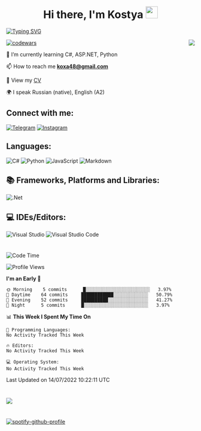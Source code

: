 <h1 align="center">Hi there, I'm Kostya
<img src="https://github.com/blackcater/blackcater/raw/main/images/Hi.gif" height="32"/></h1>


[![Typing SVG](https://readme-typing-svg.herokuapp.com/?lines=Hello+world!;Welcome+to+my+GitHub)](https://git.io/typing-svg)

[![codewars](https://www.codewars.com/users/K-Rybak/badges/small)](https://www.codewars.com/users/K-Rybak) 
<img align="right" src="https://komarev.com/ghpvc/?username=K-Rybak">

🌱 I’m currently learning C#, ASP.NET, Python 

📫 How to reach me **koxa48@gmail.com**

📄 View my [CV](https://almaty.hh.kz/resume/13e886f9ff034c111e0039ed1f75714b386373)

🌍 I speak Russian (native), English (A2)

## Connect with me:
[![Telegram](https://img.shields.io/badge/@krybak-2CA5E0?style=social&logo=telegram&logoColor=white)](https://t.me/krybak)
[![Instagram](https://img.shields.io/badge/k.rybak-%23E4405F.svg?style=social&logo=Instagram&logoColor=#E4405F)](https://www.instagram.com/k.rybak/)

## Languages:
![C#](https://img.shields.io/badge/c%23-%23239120.svg?style=for-the-badge&logo=c-sharp&logoColor=white)
![Python](https://img.shields.io/badge/python-3670A0?style=for-the-badge&logo=python&logoColor=ffdd54)
![JavaScript](https://img.shields.io/badge/javascript-%23323330.svg?style=for-the-badge&logo=javascript&logoColor=%23F7DF1E)
![Markdown](https://img.shields.io/badge/markdown-%23000000.svg?style=for-the-badge&logo=markdown&logoColor=white)

## 📚 Frameworks, Platforms and Libraries:
![.Net](https://img.shields.io/badge/.NET-5C2D91?style=for-the-badge&logo=.net&logoColor=white)

## 💻 IDEs/Editors:
![Visual Studio](https://img.shields.io/badge/Visual%20Studio-5C2D91.svg?style=for-the-badge&logo=visual-studio&logoColor=white)
![Visual Studio Code](https://img.shields.io/badge/Visual%20Studio%20Code-0078d7.svg?style=for-the-badge&logo=visual-studio-code&logoColor=white)
#
<!--START_SECTION:waka-->
![Code Time](http://img.shields.io/badge/Code%20Time-43%20hrs%206%20mins-blue)

![Profile Views](http://img.shields.io/badge/Profile%20Views-0-blue)

**I'm an Early 🐤** 

```text
🌞 Morning    5 commits      █░░░░░░░░░░░░░░░░░░░░░░░░   3.97% 
🌆 Daytime    64 commits     ████████████░░░░░░░░░░░░░   50.79% 
🌃 Evening    52 commits     ██████████░░░░░░░░░░░░░░░   41.27% 
🌙 Night      5 commits      █░░░░░░░░░░░░░░░░░░░░░░░░   3.97%

```


📊 **This Week I Spent My Time On** 

```text
💬 Programming Languages: 
No Activity Tracked This Week

🔥 Editors: 
No Activity Tracked This Week

💻 Operating System: 
No Activity Tracked This Week

```


 Last Updated on 14/07/2022 10:22:11 UTC
<!--END_SECTION:waka-->
#
![](https://github-profile-summary-cards.vercel.app/api/cards/profile-details?username=K-rybak&theme=solarized_dark)
#
[![spotify-github-profile](https://spotify-github-profile.vercel.app/api/view?uid=31uivccrqvpafdzsk3vrzg4gc2yy&cover_image=false&theme=default&bar_color=53b14f&bar_color_cover=false)](https://github.com/kittinan/spotify-github-profile)

